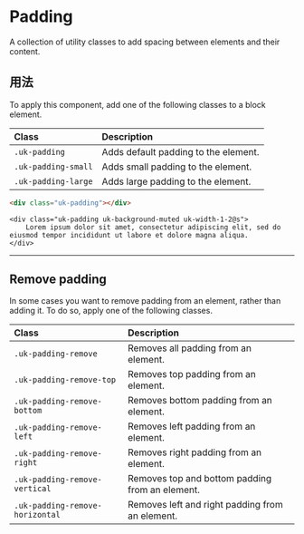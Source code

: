 # Padding

<p class="uk-text-lead">A collection of utility classes to add spacing between elements and their content.</p>

## 用法

To apply this component, add one of the following classes to a block element.

| Class               | Description                          |
|:--------------------|:-------------------------------------|
| `.uk-padding`       | Adds default padding to the element. |
| `.uk-padding-small` | Adds small padding to the element.   |
| `.uk-padding-large` | Adds large padding to the element.   |

```html
<div class="uk-padding"></div>
```

```example
<div class="uk-padding uk-background-muted uk-width-1-2@s">
    Lorem ipsum dolor sit amet, consectetur adipiscing elit, sed do eiusmod tempor incididunt ut labore et dolore magna aliqua.
</div>
```

***

## Remove padding

In some cases you want to remove padding from an element, rather than adding it. To do so, apply one of the following classes.

| Class                           | Description                                     |
|:--------------------------------|:------------------------------------------------|
| `.uk-padding-remove`            | Removes all padding from an element.            |
| `.uk-padding-remove-top`        | Removes top padding from an element.            |
| `.uk-padding-remove-bottom`     | Removes bottom padding from an element.         |
| `.uk-padding-remove-left`       | Removes left padding from an element.           |
| `.uk-padding-remove-right`      | Removes right padding from an element.          |
| `.uk-padding-remove-vertical`   | Removes top and bottom padding from an element. |
| `.uk-padding-remove-horizontal` | Removes left and right padding from an element. |
